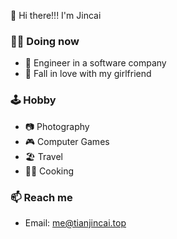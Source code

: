 👋 Hi there!!! I'm Jincai


### 👨‍💻 **Doing now**
- 🧳 Engineer in a software company
- 💑 Fall in love with my girlfriend



### 🕹️ **Hobby**
- 📷 Photography
- 🎮 Computer Games
- 🏖 Travel
- 👨‍🍳‍ Cooking



### 📫 Reach me
- Email: me@tianjincai.top
